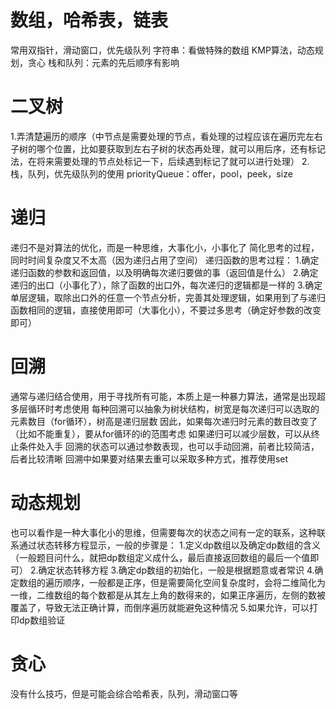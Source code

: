 # 数组，哈希表，链表
常用双指针，滑动窗口，优先级队列
字符串：看做特殊的数组
KMP算法，动态规划，贪心
栈和队列：元素的先后顺序有影响
# 二叉树
1.弄清楚遍历的顺序（中节点是需要处理的节点，看处理的过程应该在遍历完左右子树的哪个位置，比如要获取到左右子树的状态再处理，就可以用后序，还有标记法，在将来需要处理的节点处标记一下，后续遇到标记了就可以进行处理）
2.栈，队列，优先级队列的使用
priorityQueue：offer，pool，peek，size
# 递归
递归不是对算法的优化，而是一种思维，大事化小，小事化了
简化思考的过程，同时时间复杂度又不太高（因为递归占用了空间）
递归函数的思考过程：
1.确定递归函数的参数和返回值，以及明确每次递归要做的事（返回值是什么）
2.确定递归的出口（小事化了），除了函数的出口外，每次递归的逻辑都是一样的
3.确定单层逻辑，取除出口外的任意一个节点分析，完善其处理逻辑，如果用到了与递归函数相同的逻辑，直接使用即可（大事化小），不要过多思考（确定好参数的改变即可）
# 回溯
通常与递归结合使用，用于寻找所有可能，本质上是一种暴力算法，通常是出现超多层循环时考虑使用
每种回溯可以抽象为树状结构，树宽是每次递归可以选取的元素数目（for循环），树高是递归层数
因此，如果每次递归时元素的数目改变了（比如不能重复），要从for循环的i的范围考虑
如果递归可以减少层数，可以从终止条件处入手
回溯的状态可以通过参数表现，也可以手动回溯，前者比较简洁，后者比较清晰
回溯中如果要对结果去重可以采取多种方式，推荐使用set
# 动态规划
也可以看作是一种大事化小的思维，但需要每次的状态之间有一定的联系，这种联系通过状态转移方程显示，一般的步骤是：
1.定义dp数组以及确定dp数组的含义（一般题目问什么，就把dp数组定义成什么，最后直接返回数组的最后一个值即可）
2.确定状态转移方程
3.确定dp数组的初始化，一般是根据题意或者常识
4.确定数组的遍历顺序，一般都是正序，但是需要简化空间复杂度时，会将二维简化为一维，二维数组的每个数都是从其左上角的数得来的，如果正序遍历，左侧的数被覆盖了，导致无法正确计算，而倒序遍历就能避免这种情况
5.如果允许，可以打印dp数组验证
# 贪心
没有什么技巧，但是可能会综合哈希表，队列，滑动窗口等